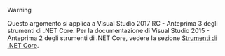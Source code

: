 > [!WARNING]
> Questo argomento si applica a Visual Studio 2017 RC - Anteprima 3 degli strumenti di .NET Core. Per la documentazione di Visual Studio 2015 - Anteprima 2 degli strumenti di .NET Core, vedere la sezione [Strumenti di .NET Core](/dotnet/articles/core/tools/index).


<!--HONumber=Nov16_HO3-->


